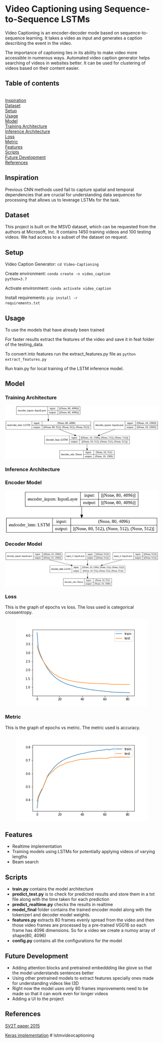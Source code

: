 <h1>Video Captioning using Sequence-to-Sequence LSTMs</h1>

Video Captioning is an encoder-decoder mode based on sequence-to-sequence learning.
It takes a video as input and generates a caption describing the event in the video. 

The importance of captioning lies in its ability to make video more accessible in numerous ways. Automated video caption generator helps searching of videos in websites better.  It can be used for clustering of videos based on their content easier.

## Table of contents
<br><a href="#Inspiration">Inspiration</a>
<br><a href="#Dataset">Dataset</a>
<br><a href="#Setup">Setup</a>
<br><a href="#Usage">Usage</a>
<br><a href="#Model">Model</a>
<br><a href="#TrainingArchitecture">Training Architecture</a>
<br><a href="#InferenceArchitecture">Inference Architecture</a>
<br><a href="#Loss">Loss</a>
<br><a href="#Metric">Metric</a>
<br><a href="#Features">Features</a>
<br><a href="#Scripts">Scripts</a>
<br><a href="#FutureDevelopment">Future Development</a>
<br><a href="#References">References</a>

<h2 id="Inspiration">Inspiration</h2>
Previous CNN methods used fail to capture spatial and temporal dependencies that are crucial for understanding data sequences for processing that 
allows us to leverage LSTMs for the task. 

<h2 id="Dataset">Dataset</h2>
This project is built on the MSVD dataset, which can be requested from the authors at Microsoft, Inc. 
It contains 1450 training videos and 100 testing videos. We had access to a subset of the dataset on request.

<h2 id="Setup">Setup</h2>

Video Caption Generator: <code>cd Video-Captioning</code>

Create environment: <code>conda create -n video_caption python=3.7</code>

Activate environment: <code>conda activate video_caption</code>

Install requirements: <code>pip install -r requirements.txt</code>

<h2 id="Usage">Usage</h2>
To use the models that have already been trained

For faster results extract the features of the video and save it in feat folder of the testing_data.

To convert into features run the extract_features.py file as <code>python extract_features.py</code>

Run train.py for local training of the LSTM inference model. 

<h2 id="Model">Model</h2>

<h3 id="TrainingArchitecture">Training Architecture</h3>

<p align = "center"><img align = "center" src = "images/model_train.png" /></p>

<h3 id="InferenceArchitecture">Inference Architecture</h3>

<h3 id="EncoderModel">Encoder Model</h3>
<p align = "center"><img align = "center" src = "images/model_inference_encoder.png" /></p>

<h3 id="DecoderModel">Decoder Model</h3>
<p align = "center"><img align = "center" src = "images/model_inference_decoder.png" /></p>

<h3 id="Loss">Loss</h3>
This is the graph of epochs vs loss. The loss used is categorical crossentropy.
<p align = "center"><img align = "center" src = "images/loss.png" /></p>

<h3 id="Metric">Metric</h3>
This is the graph of epochs vs metric. The metric used is accuracy.
<p align = "center"><img align = "center" src = "images/accuracy.png" /></p>

<h2 id="Features">Features</h2>
<ul>
 <li> Realtime implementation</li>
 <li> Training models using LSTMs for potentially applying videos of varying lengths</li>
 <li> Beam search</li>
 </ul>


 <h2 id="Scripts">Scripts</h2>
 
 * **train.py** contains the model architecture
 * **predict_test.py** is to check for predicted results and store them in a txt file along with the time taken for each prediction
 * **predict_realtime.py** checks the results in realtime
 * **model_final** folder contains the trained encoder model along with the tokenizerl and decoder model weights.
 * **features.py** extracts 80 frames evenly spread from the video and then those video frames are processed by a pre-trained VGG16 so each frame
    has 4096 dimensions. So for a video we create a numoy array of shape(80, 4096)
 * **config.py** contains all the configurations for the model

<h2 id="Future Development">Future Development</h2>
<ul>
 <li> Adding attention blocks and pretrained embeddding like glove so that the model understands sentences better</li> 
 <li> Using other pretrained models to extract features specially ones made for understanding videos like I3D</li> 
 <li> Right now the model uses only 80 frames improvements need to be made so that it can work even for longer videos</li>
 <li> Adding a UI to the project</li>
</ul>

 <h2 id="References">References</h2>
 
 [SV2T paper 2015](https://arxiv.org/abs/1505.00487)
 
 [Keras implementation](https://github.com/CryoliteZ/Video2Text)
#   l s t m _ v i d e o _ c a p t i o n i n g 
 
 
